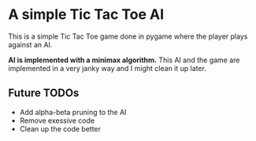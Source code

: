 # A simple Tic Tac Toe AI

This is a simple Tic Tac Toe game done in pygame where the player plays against an AI. 

**AI is implemented with a minimax algorithm.** This AI and the game are implemented in a very janky way and I might clean it up later.

## Future TODOs

- Add alpha-beta pruning to the AI
- Remove exessive code
- Clean up the code better




